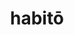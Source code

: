 ---
title: habitō
meaning: to live
ch: one
pos: verb
secondppstem: habit
infend: āre
conjugation: first
derivative: uninhabitable
---